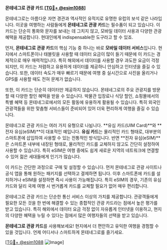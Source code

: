 **몬테네그로 관광 카드 [[TG💪+ @esim1088](https://t.me/s/esim1088)]**

몬테네그로는 아름다운 자연 경관과 역사적인 유적지로 유명한 유럽의 보석 같은 나라입니다. 이곳을 여행하는 사람들에게 **몬테네그로 관광 카드**는 필수품이 되고 있습니다. 이 카드는 단순히 통화와 문자를 보내는 데 그치지 않고, 모바일 데이터 사용과 다양한 관광 혜택을 제공합니다. 현대인에게 indispensable한 도구라고 할 수 있죠.

먼저, **몬테네그로 관광 카드**의 핵심 기능 중 하나는 바로 **모바일 데이터 서비스**입니다. 현지에서 스마트폰이나 태블릿을 사용할 때 데이터 요금이 많이 들기 때문에 이 카드는 경제적으로 매우 매력적입니다. 특히 해외에서 데이터를 사용할 경우 과도한 요금이 걱정되지만, 이 카드는 저렴하고 유용하게 데이터를 제공하니 안심하고 인터넷을 즐길 수 있습니다. 또한, 데이터 속도가 매우 빠르기 때문에 여행 중 실시간으로 사진을 올리거나 GPS를 사용할 때도 전혀 문제가 없습니다.

또한, 이 카드는 단순히 데이터만 제공하지 않습니다. 몬테네그로의 주요 관광지를 방문할 때 다양한 할인 혜택을 받을 수 있습니다. 박물관 입장료나 식당 할인, 쇼핑몰에서의 특별 혜택 등 몬테네그로에서의 모든 활동에 유용하게 활용될 수 있습니다. 특히 외국인 관광객들을 위한 맞춤형 서비스들이 준비되어 있어 더욱 편리하게 여행을 즐길 수 있습니다.

몬테네그로 관광 카드는 여러 가지 유형으로 나뉩니다. **유심 카드(UIM Card)**와 **전자 유심(eSIM)**이 대표적인 예입니다. **유심 카드**는 물리적인 카드 형태로, 대부분의 스마트폰에 삽입하여 사용할 수 있는 전통적인 방식입니다. 반면 **전자 유심(eSIM)**은 스마트폰 내부에 내장된 형태로, 물리적인 카드를 교체하지 않고도 간단히 설정하여 사용할 수 있습니다. 특히 eSIM은 여행 중에도 쉽게 새로운 지역의 네트워크에 연결할 수 있어 젊은 세대들에게 인기가 많습니다.

이 카드는 간단한 과정으로 구매 및 설정할 수 있습니다. 먼저 몬테네그로 관광 사이트나 공식 앱을 통해 원하는 패키지를 선택하고 결제하면 됩니다. 이후 스마트폰에 카드를 설치하거나 eSIM을 설정하면 즉시 사용이 가능해집니다. 특히 eSIM의 경우, 기존의 유심 카드와 달리 국제 여행 시 번거롭게 카드를 교체할 필요가 없어 매우 편리합니다.

몬테네그로 관광 카드는 단순한 통신 서비스 이상의 가치를 제공합니다. 관광객들에게 필요한 모든 것을 한 번에 해결할 수 있는 종합적인 관광 카드라는 점에서 높은 평가를 받고 있습니다. 특히 해외에서 데이터 요금 걱정 없이 자유롭게 인터넷을 이용하고, 현지의 다양한 혜택을 누릴 수 있다는 점에서 많은 여행자들의 선택을 받고 있습니다.

**몬테네그로 관광 카드**를 사용해보세요! 현지에서 더 편안하고 유익한 여행을 경험할 수 있을 것입니다. 언제 어디서나 스마트하게 몬테네그로를 즐기세요. 

[[TG💪+ @esim1088](https://t.me/s/esim1088) ![Image](https://i.postimg.cc/Y0z9fWf4/image.png)]